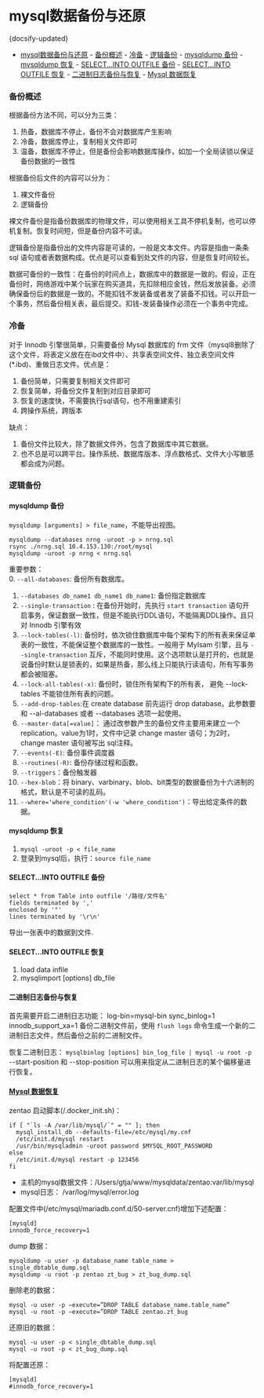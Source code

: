 #  mysql数据备份与还原
{docsify-updated}

- [mysql数据备份与还原](#mysql数据备份与还原)
		- [备份概述](#备份概述)
		- [冷备](#冷备)
		- [逻辑备份](#逻辑备份)
			- [mysqldump 备份](#mysqldump-备份)
			- [mysqldump 恢复](#mysqldump-恢复)
			- [SELECT...INTO OUTFILE 备份](#selectinto-outfile-备份)
			- [SELECT...INTO OUTFILE 恢复](#selectinto-outfile-恢复)
			- [二进制日志备份与恢复](#二进制日志备份与恢复)
			- [Mysql 数据恢复](#mysql-数据恢复)

### 备份概述
根据备份方法不同，可以分为三类：
1. 热备，数据库不停止，备份不会对数据库产生影响
2. 冷备，数据库停止，复制相关文件即可
3. 温备，数据库不停止，但是备份会影响数据库操作，如加一个全局读锁以保证备份数据的一致性

根据备份后文件的内容可以分为：
1. 裸文件备份
2. 逻辑备份

裸文件备份是指备份数据库的物理文件，可以使用相关工具不停机复制，也可以停机复制。恢复时间短，但是备份内容不可读。

逻辑备份是指备份出的文件内容是可读的，一般是文本文件。内容是指由一条条 sql 语句或者表数据构成。优点是可以查看到处文件的内容，但是恢复时间较长。

数据可备份的一致性：在备份的时间点上，数据库中的数据是一致的。假设，正在备份时，网络游戏中某个玩家在购买道具，先扣除相应金钱，然后发放装备。必须确保备份后的数据是一致的。不能扣钱不发装备或者发了装备不扣钱。可以开启一个事务，然后备份相关表，最后提交。扣钱-发装备操作必须在一个事务中完成。

### 冷备
对于 Innodb 引擎很简单，只需要备份 Mysql 数据库的 frm 文件（mysql8删除了这个文件，将表定义放在在ibd文件中）、共享表空间文件、独立表空间文件(*.ibd)、重做日志文件。优点是：
1. 备份简单，只需要复制相关文件即可
2. 恢复简单，将备份文件复制到对应目录即可
3. 恢复的速度快，不需要执行sql语句，也不用重建索引
4. 跨操作系统，跨版本

缺点：
1. 备份文件比较大，除了数据文件外，包含了数据库中其它数据。
2. 也不总是可以跨平台。操作系统、数据库版本、浮点数格式、文件大小写敏感都会成为问题。

### 逻辑备份

#### mysqldump 备份
`mysqldump [arguments] > file_name`，不能导出视图。

```
mysqldump --databases nrng -uroot -p > nrng.sql
rsync ./nrng.sql 10.4.153.130:/root/mysql
mysqldump -uroot -p nrng < nrng.sql
```

重要参数：  
0. `--all-databases`: 备份所有数据库。
1. `--databases db_name1 db_name1 db_name1`: 备份指定数据库
2. `--single-transaction` : 在备份开始时，先执行 `start transaction` 语句开启事务，保证数据一致性，但是不能执行DDL语句，不能隔离DDL操作。且只对 Innodb 引擎有效
3. `--lock-tables(-l)`: 备份时，依次锁住数据库中每个架构下的所有表来保证单表的一致性，不能保证整个数据库的一致性。一般用于 MyIsam 引擎，且与 `--single-transaction` 互斥，不能同时使用。这个选项默认是打开的，也就是说备份时默认是锁表的，如果是热备，那么线上只能执行读语句，所有写事务都会被阻塞。
4. `--lock-all-tables(-x)`: 备份时，锁住所有架构下的所有表， 避免 --lock-tables 不能锁住所有表的问题。
5. `--add-drop-tables`:在 create database 前先运行 drop database。此参数要和 --al-databases 或者 --databases 选项一起使用。
6. `--master-data[=value]`： 通过改参数产生的备份文件主要用来建立一个 replication。value为1时，文件中记录 change master 语句；为2时，change master 语句被写出 sql注释。
7. `--events(-E)`: 备份事件调度器
8. `--routines(-R)`: 备份存储过程和函数。
9. `--triggers`：备份触发器
10. `--hex-blob`：将 binary、varbinary、blob、bit类型的数据备份为十六进制的格式，默认是不可读的乱码。
11. `--where='where_condition'(-w 'where_condition')`：导出给定条件的数据。

#### mysqldump 恢复
1. `mysql -uroot -p < file_name`
2. 登录到mysql后，执行：`source file_name`

#### SELECT...INTO OUTFILE 备份
```
select * from Table into outfile '/路径/文件名'
fields terminated by ','
enclosed by '"'
lines terminated by '\r\n'
```
导出一张表中的数据到文件.

#### SELECT...INTO OUTFILE 恢复
1. load data infile    
2. mysqlimport [options] db_file

#### 二进制日志备份与恢复
首先需要开启二进制日志功能：
    log-bin=mysql-bin
    sync_binlog=1
    innodb_support_xa=1
备份二进制文件前，使用 `flush logs` 命令生成一个新的二进制日志文件，然后备份之前的二进制文件。

恢复二进制日志：
`mysqlbinlog [options] bin_log_file | mysql -u root -p`
--start-position 和 --stop-position 可以用来指定从二进制日志的某个偏移量进行恢复。


#### [Mysql 数据恢复](https://www.stellarinfo.com/blog/repair-innodb-table-corruption-in-mysql/)

zentao 启动脚本(/.docker_init.sh)：
```
if [ "`ls -A /var/lib/mysql/`" = "" ]; then
  mysql_install_db --defaults-file=/etc/mysql/my.cnf
  /etc/init.d/mysql restart
  /usr/bin/mysqladmin -uroot password $MYSQL_ROOT_PASSWORD
else
  /etc/init.d/mysql restart -p 123456
fi
```

+ 主机的mysql数据文件：/Users/gtja/www/mysqldata/zentao:var/lib/mysql
+ mysql日志： /var/log/mysql/error.log

配置文件中(/etc/mysql/mariadb.conf.d/50-server.cnf)增加下述配置：
```
[mysqld]
innodb_force_recovery=1
```

dump 数据：
```
mysqldump -u user -p database_name table_name > single_dbtable_dump.sql
mysqldump -u root -p zentao zt_bug > zt_bug_dump.sql
```

删除老的数据：
```
mysql -u user -p –execute=”DROP TABLE database_name.table_name”
mysql -u root -p –execute=”DROP TABLE zentao.zt_bug
```

还原旧的数据：
```
mysql -u user -p < single_dbtable_dump.sql
mysql -u root -p < zt_bug_dump.sql
```
将配置还原：
```
[mysqld]
#innodb_force_recovery=1
```